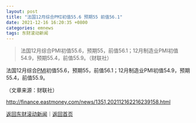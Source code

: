 ```yaml
---
layout: post
title: "法国12月综合PMI初值55.6 预期55 前值56.1"
date: 2021-12-16 16:20:35 +0800
categories: emnews
tags: 东财滚动新闻
---
```

> 法国12月综合PMI初值55.6，预期55，前值56.1；12月制造业PMI初值54.9，预期55.4，前值55.9。（财联社）

<p>法国12月综合<span id="Info.340"><a href="http://data.eastmoney.com/cjsj/pmi.html" class="infokey">PMI</a></span>初值55.6，预期55，前值56.1；12月制造业PMI初值54.9，预期55.4，前值55.9。</p><p class="em_media">（文章来源：财联社）</p>

<http://finance.eastmoney.com/news/1351,202112162216239158.html>

[返回东财滚动新闻](//finews.withounder.com/emnews/)｜[返回首页](//finews.withounder.com/)